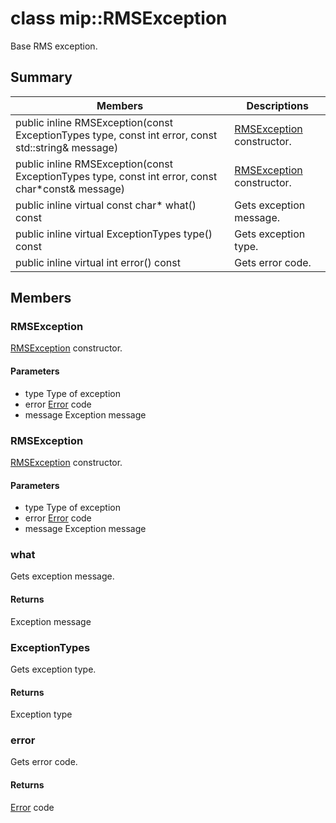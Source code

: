 # class mip::RMSException 
Base RMS exception.
  
## Summary
 Members                        | Descriptions                                
--------------------------------|---------------------------------------------
public inline RMSException(const ExceptionTypes type, const int error, const std::string& message)  |  [RMSException](#classmip_1_1_r_m_s_exception) constructor.
public inline RMSException(const ExceptionTypes type, const int error, const char*const& message)  |  [RMSException](#classmip_1_1_r_m_s_exception) constructor.
public inline virtual const char* what() const  |  Gets exception message.
public inline virtual ExceptionTypes type() const  |  Gets exception type.
public inline virtual int error() const  |  Gets error code.
  
## Members
  
### RMSException
[RMSException](#classmip_1_1_r_m_s_exception) constructor.
  
#### Parameters
* type Type of exception 
* error [Error](#classmip_1_1_error) code 
* message Exception message
  
### RMSException
[RMSException](#classmip_1_1_r_m_s_exception) constructor.
  
#### Parameters
* type Type of exception 
* error [Error](#classmip_1_1_error) code 
* message Exception message
  
### what
Gets exception message.
  
#### Returns
Exception message
  
### ExceptionTypes
Gets exception type.
  
#### Returns
Exception type
  
### error
Gets error code.
  
#### Returns
[Error](#classmip_1_1_error) code